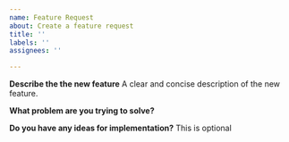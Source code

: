 ```yaml
---
name: Feature Request
about: Create a feature request
title: ''
labels: ''
assignees: ''

---
```


**Describe the the new feature**
A clear and concise description of the new feature.

**What problem are you trying to solve?**


**Do you have any ideas for implementation?**
This is optional
